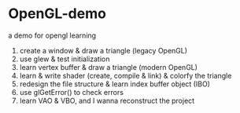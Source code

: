 # OpenGL-demo
a demo for opengl learning

1. create a window & draw a triangle (legacy OpenGL)
2. use glew & test initialization
3. learn vertex buffer & draw a triangle (modern OpenGL)
4. learn & write shader (create, compile & link) & colorfy the triangle
5. redesign the file structure & learn index buffer object (IBO)
6. use glGetError() to check errors
7. learn VAO & VBO, and I wanna reconstruct the project